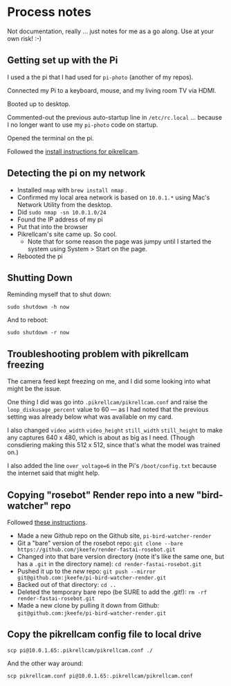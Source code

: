 # Process notes

Not documentation, really ... just notes for me as a go along. Use at your own risk! :-)

## Getting set up with the Pi

I used a the pi that I had used for `pi-photo` (another of my repos).

Connected my Pi to a keyboard, mouse, and my living room TV via HDMI.

Booted up to desktop.

Commented-out the previous auto-startup line in `/etc/rc.local` ... because I no longer want to use my `pi-photo` code on startup.

Opened the terminal on the pi.

Followed the [install instructions for pikrellcam](http://billw2.github.io/pikrellcam/pikrellcam.html).

## Detecting the pi on my network

- Installed `nmap` with `brew install nmap` .
- Confirmed my local area network is based on `10.0.1.*` using Mac's Network Utility from the desktop.
- Did `sudo nmap -sn 10.0.1.0/24`
- Found the IP address of my pi
- Put that into the browser
- Pikrellcam's site came up. So cool.
    - Note that for some reason the page was jumpy until I started the system using System > Start on the page.
- Rebooted the pi

## Shutting Down

Reminding myself that to shut down:

```
sudo shutdown -h now
```

And to reboot:

```
sudo shutdown -r now
```

## Troubleshooting problem with pikrellcam freezing

The camera feed kept freezing on me, and I did some looking into what might be the issue.

One thing I did was go into `.pikrellcam/pikrellcam.conf` and raise the `loop_diskusage_percent` value to 60 — as I had noted that the previous setting was already below what was available on my card.

I also changed `video_width` `video_height` `still_width` `still_height` to make any captures 640 x 480, which is about as big as I need. (Though consdiering making this 512 x 512, since that's what the model was trained on.)

I also added the line `over_voltage=6` in the Pi's `/boot/config.txt` because the internet said that might help.

## Copying "rosebot" Render repo into a new "bird-watcher" repo

Followed [these instructions](https://help.github.com/en/github/creating-cloning-and-archiving-repositories/duplicating-a-repository).

- Made a new Github repo on the Github site, `pi-bird-watcher-render`
- Git a "bare" version of the rosebot repo: `git clone --bare https://github.com/jkeefe/render-fastai-rosebot.git`
- Changed into that bare version directory (note it's like the same one, but has a `.git` in the directory name): `cd render-fastai-rosebot.git`
- Pushed it up to the _new_ repo: `git push --mirror git@github.com:jkeefe/pi-bird-watcher-render.git`
- Backed out of that directory: `cd ..`
- Deleted the temporary bare repo (be SURE to add the .git!): `rm -rf render-fastai-rosebot.git`
- Made a new clone by pulling it down from Github: `git@github.com:jkeefe/pi-bird-watcher-render.git`

## Copy the pikrellcam config file to local drive

```
scp pi@10.0.1.65:.pikrellcam/pikrellcam.conf ./
```

And the other way around:

```
scp pikrellcam.conf pi@10.0.1.65:.pikrellcam/pikrellcam.conf
```